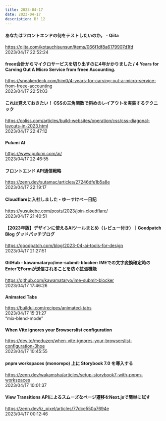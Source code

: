 ```yaml
---
title: 2023-04-17
date: 2023-04-17
description: B! 12
---
```


#### あなたはフロントエンドの何をテストしたいのか。 - Qiita
https://qiita.com/kotauchisunsun/items/066f1df8a6179907d1fd<br>
2023/04/17 22:52:24<br>


#### freee会計からマイクロサービスを切り出すのに4年かかりました / 4 Years for Carving Out A Micro Service from freee Accounting.
https://speakerdeck.com/him0/4-years-for-carving-out-a-micro-service-from-freee-accounting<br>
2023/04/17 22:51:03<br>


#### これは覚えておきたい！ CSSの三角関数で斜めのレイアウトを実装するテクニック
https://coliss.com/articles/build-websites/operation/css/css-diagonal-layouts-in-2023.html<br>
2023/04/17 22:47:12<br>


#### Pulumi AI
https://www.pulumi.com/ai/<br>
2023/04/17 22:46:55<br>


#### フロントエンド API通信戦略
https://zenn.dev/sutamac/articles/27246dfe1b5a8e<br>
2023/04/17 22:19:17<br>


#### Cloudflareに入社しました - ゆーすけべー日記
https://yusukebe.com/posts/2023/join-cloudflare/<br>
2023/04/17 21:40:51<br>


#### 【2023年版】デザインに使えるAIツールまとめ（レビュー付き）｜Goodpatch Blog グッドパッチブログ
https://goodpatch.com/blog/2023-04-ai-tools-for-design<br>
2023/04/17 21:27:51<br>


#### GitHub - kawamataryo/ime-submit-blocker: IMEでの文字変換確定時のEnterでFormが送信されることを防ぐ拡張機能
https://github.com/kawamataryo/ime-submit-blocker<br>
2023/04/17 17:46:26<br>


#### Animated Tabs
https://buildui.com/recipes/animated-tabs<br>
2023/04/17 15:31:27<br>
“mix-blend-mode”


#### When Vite ignores your Browserslist configuration
https://dev.to/meduzen/when-vite-ignores-your-browserslist-configuration-3hoe<br>
2023/04/17 10:45:55<br>


#### pnpm workspaces (monorepo) 上に Storybook 7.0 を導入する
https://zenn.dev/wakamsha/articles/setup-storybook7-with-pnpm-workspaces<br>
2023/04/17 10:01:37<br>


#### View Transitions APIによるスムーズなページ遷移をNext.jsで簡単に試す
https://zenn.dev/iz_pixel/articles/77dce550a7694e<br>
2023/04/17 00:12:46<br>



